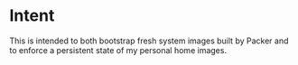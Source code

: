 # Intent

This is intended to both bootstrap fresh system images built by Packer and to enforce a persistent
state of my personal home images.
